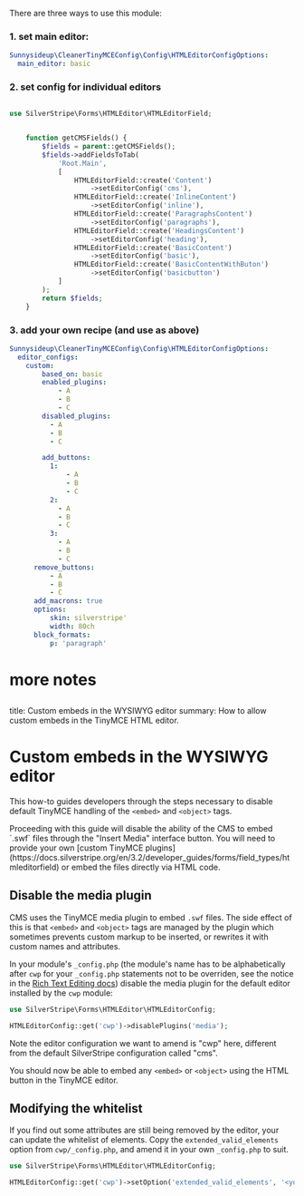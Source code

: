 There are three ways to use this module:

### 1. set main editor:

```yml
Sunnysideup\CleanerTinyMCEConfig\Config\HTMLEditorConfigOptions:
  main_editor: basic
```

### 2. set config for individual editors

```php

use SilverStripe\Forms\HTMLEditor\HTMLEditorField;


    function getCMSFields() {
        $fields = parent::getCMSFields();
        $fields->addFieldsToTab(
            'Root.Main',
            [
                HTMLEditorField::create('Content')
                    ->setEditorConfig('cms'),                
                HTMLEditorField::create('InlineContent')
                    ->setEditorConfig('inline'),                
                HTMLEditorField::create('ParagraphsContent')
                    ->setEditorConfig('paragraphs'),
                HTMLEditorField::create('HeadingsContent')
                    ->setEditorConfig('heading'),
                HTMLEditorField::create('BasicContent')
                    ->setEditorConfig('basic'),
                HTMLEditorField::create('BasicContentWithButon')
                    ->setEditorConfig('basicbutton')
            ]
        );
        return $fields;
    }

```


### 3. add your own recipe (and use as above)

```yml
Sunnysideup\CleanerTinyMCEConfig\Config\HTMLEditorConfigOptions:
  editor_configs:
    custom:
        based_on: basic
        enabled_plugins:
            - A
            - B
            - C
        disabled_plugins:
          - A
          - B
          - C

        add_buttons:
          1:
              - A
              - B
              - C
          2:
            - A
            - B
            - C
          3:
            - A
            - B
            - C
      remove_buttons:
          - A
          - B
          - C
      add_macrons: true
      options:
          skin: silverstripe'
          width: 80ch
      block_formats:
          p: 'paragraph'
```

# more notes
##
title: Custom embeds in the WYSIWYG editor
summary: How to allow custom embeds in the TinyMCE HTML editor.

# Custom embeds in the WYSIWYG editor

This how-to guides developers through the steps necessary to disable default TinyMCE handling
of the `<embed>` and `<object>` tags.

<div class="alert alert-info" markdown='1'>
Proceeding with this guide will disable the ability of the CMS to embed `.swf` files through the "Insert Media"
interface button. You will need to provide your own
[custom TinyMCE plugins](https://docs.silverstripe.org/en/3.2/developer_guides/forms/field_types/htmleditorfield) or
embed the files directly via HTML code.
</div>

## Disable the media plugin

CMS uses the TinyMCE media plugin to embed `.swf` files. The side effect of this is that `<embed>` and `<object>` tags
are managed by the plugin which sometimes prevents custom markup to be inserted, or rewrites it with custom names
and attributes.

In your module's `_config.php` (the module's name has to be alphabetically after `cwp` for your `_config.php` statements
not to be overriden, see the notice in the [Rich Text Editing
docs](https://docs.silverstripe.org/en/4/developer_guides/forms/field_types/htmleditorfield/)) disable the media plugin for the
default editor installed by the `cwp` module:

```php
use SilverStripe\Forms\HTMLEditor\HTMLEditorConfig;

HTMLEditorConfig::get('cwp')->disablePlugins('media');
```

Note the editor configuration we want to amend is "cwp" here, different from the default SilverStripe configuration
called "cms".

You should now be able to embed any `<embed>` or `<object>` using the HTML button in the TinyMCE editor.

## Modifying the whitelist

If you find out some attributes are still being removed by the editor, your can update the whitelist of elements.
Copy the `extended_valid_elements` option from `cwp/_config.php`, and amend it in your own `_config.php` to suit.

```php
use SilverStripe\Forms\HTMLEditor\HTMLEditorConfig;

HTMLEditorConfig::get('cwp')->setOption('extended_valid_elements', '<your modified whitelist goes here>');```
